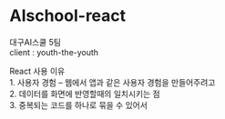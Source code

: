 # AIschool-react
대구AI스쿨 5팀  
client : youth-the-youth  


React 사용 이유  
        1. 사용자 경험 – 웹에서 앱과 같은 사용자 경험을 만들어주려고  
        2. 데이터를 화면에 반영할때의 일치시키는 점  
        3. 중복되는 코드를 하나로 묶을 수 있어서  
